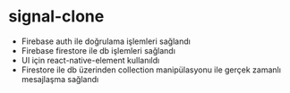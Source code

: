 # signal-clone

- Firebase auth ile doğrulama işlemleri sağlandı
- Firebase firestore ile db işlemleri sağlandı
- UI için react-native-element kullanıldı
- Firestore ile db üzerinden collection manipülasyonu ile gerçek zamanlı mesajlaşma sağlandı
